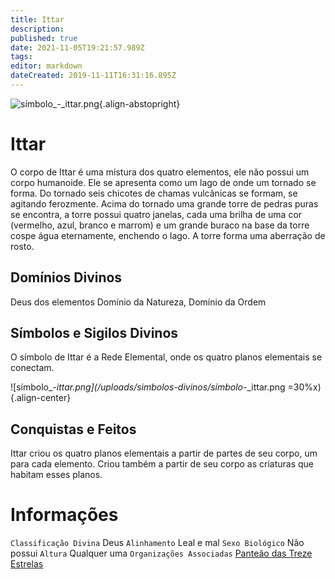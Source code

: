 ```yaml
---
title: Ittar
description: 
published: true
date: 2021-11-05T19:21:57.989Z
tags: 
editor: markdown
dateCreated: 2019-11-11T16:31:16.895Z
---
```


<!-- SUBTITLE: Deus dos Elementos -->
![símbolo_-_ittar.png](/uploads/simbolos-divinos/símbolo_-_ittar.png){.align-abstopright}

# Ittar
O corpo de Ittar é uma mistura dos quatro elementos, ele não possui um corpo humanoide. Ele se apresenta como um lago de onde um tornado se forma. Do tornado seis chicotes de chamas vulcânicas se formam, se agitando ferozmente. Acima do tornado uma grande torre de pedras puras se encontra, a torre possui quatro janelas, cada uma brilha de uma cor (vermelho, azul, branco e marrom) e um grande buraco na base da torre cospe água eternamente, enchendo o lago. A torre forma uma aberração de rosto.

## Domínios Divinos
Deus dos elementos Domínio da Natureza, Domínio da Ordem

## Símbolos e Sigilos Divinos
O símbolo de Ittar é a Rede Elemental, onde os quatro planos elementais se conectam.

![símbolo_-_ittar.png](/uploads/simbolos-divinos/símbolo_-_ittar.png =30%x){.align-center}

## Conquistas e Feitos
Ittar criou os quatro planos elementais a partir de partes de seu corpo, um para cada elemento. Criou também a partir de seu corpo as criaturas que habitam esses planos.

# Informações
`Classificação Divina` Deus
`Alinhamento` Leal e mal 
`Sexo Biológico` Não possui 
`Altura` Qualquer uma 
`Organizações Associadas` [Panteão das Treze Estrelas](/divindades/panteao-das-treze-estrelas#panteao-das-treze-estrelas)

